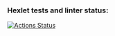 ### Hexlet tests and linter status:
[![Actions Status](https://github.com/webdesc/rails-project-lvl1/workflows/hexlet-check/badge.svg)](https://github.com/webdesc/rails-project-lvl1/actions)